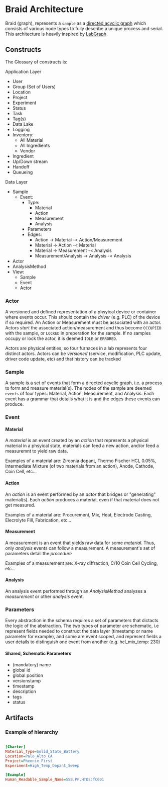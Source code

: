 # Braid Architecture

Braid (graph), represents a `sample` as a [directed acyclic graph](https://en.wikipedia.org/wiki/Directed_acyclic_graph) which consists of various node types to fully describe a unique process and serial. This architecture is heavily inspired by [LabGraph](https://labgraph.readthedocs.io/en/latest/schema.html)

## Constructs

The Glossary of constructs is:

Application Layer

- User
- Group (Set of Users)
- Location
- Project
- Experiment
- Status
- Task
- Tag(s)
- Data Lake
- Logging
- Inventory:
  - All Material
  - All Ingredients
  - Vendor
- Ingredient
- Up/Down stream
- Handoff
- Queueing

Data Layer

- Sample
  - Event:
    - Type:
      - Material
      - Action
      - Measurement
      - Analysis
    - Parameters
    - Edges:
      - Action    -> Material -< Action/Measurement
      - Material  -> Action -< Material
      - Material  -> Measurement -< Analysis
      - Measurement/Analysis -> Analysis -< Analysis
- Actor
- AnalysisMethod
- View:
  - Sample
  - Event
  - Actor

### Actor

A versioned and defined representation of a phsyical device or container where events occur. This should contain the *driver* (e.g. PLC) of the device if so required. An Action or Measurement must be associated with an actor. Actors _start_ the associated action/measurement and thus become `OCCUPIED` with the sample, or `LOCKED` in preperation for the sample. If no samples occupy or lock the actor, it is deemed `IDLE` or `ERRORED`.

Actors are physical entities, so four furnaces in a lab represents four distinct actors. Actors can be _versioned_ (service, modification, PLC update, driver code update, etc) and that history can be tracked

### Sample

A sample is a set of events that form a directed acyclic graph, i.e. a process to form and measure material(s). The nodes of the sample are deemed `events` of four types: Material, Action, Measurement, and Analysis. Each event has a grammar that details what it is and the edges these events can produce.

### Event

#### Material

A _material_ is an event created by an _action_ that represents a physical material in a phsyical state, materials can feed a new action, and/or feed a measuremnt to yield raw data.

Examples of a material are: Zirconia dopant, Thermo Fischer HCL 0.05%, Intermediate Mixture (of two materials from an action), Anode, Cathode, Coin Cell, etc... 

#### Action

An _action_ is an event performed by an _actor_ that bridges or "generating" material(s). Each _action_ produces a material, even if that material does not get measured. 

Examples of a material are: Procurement, Mix, Heat, Electrode Casting, Elecrolyte Fill, Fabrication, etc...

#### Measurement

A measurement is an event that yields raw data for some _material_. Thus, only _analysis_ events can follow a measurement. A measurement's set of parameters detail the _procedure_ 

Examples of a measurement are: X-ray diffraction, C/10 Coin Cell Cycling, etc...

#### Analysis

An analysis event performed through an _AnalysisMethod_ analyses a _measurement_ or other _analysis_ event. 

### Parameters

Every abstraction in the schema requires a set of parameters that dictacts the logic of the abstraction. The two types of parameter are schematic, i.e represent fields needed to construct the data layer (timestamp or name parameter for example), and some are event scoped, and represent fields a user details to distinguish one event from another (e.g. hcl_mix_temp: 230)

#### Shared, Schematic Parameters
- (mandatory) name
- global id 
- global position 
- versionstamp 
- timestamp
- description
- tags
- status

## Artifacts

### Example of hierarchy 

```ini

[Charter]
Material_Type=Solid_State_Battery
Location=Palo_Alto_CA
Project=Pheonix_First
Experiment=High_Temp_Dopant_Sweep

[Example]
Human_Readable_Sample_Name=SSB.PF.HTDS:fC001

```


